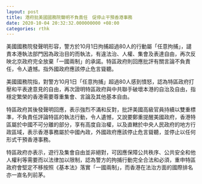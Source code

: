 ```yaml
---
layout: post
title: 港府批美國國務院聲明不負責任　促停止干預香港事務
date: 2020-10-04 20:32:32.000000000 +08:00
categories: rthk
---
```


美國國務院發聲明形容，警方於10月1日拘捕超過80人的行動屬「任意拘捕」，譴責本港執法部門因為政治目的而執法，有違法治、人權、集會及表達自由，再次反映北京政府完全放棄「一國兩制」的承諾。特區政府則回應批評有關言論不負責任，令人遺憾。指外國政府應該停止危言聳聽。

美國國務院指，對警方10月1日「任意拘捕」超過80人感到憤怒，認為特區政府打壓和平表達意見的自由，再次證明特區政府與中共聯手破壞本港的自治及自由，指穩定繁榮的香港需要尊重集會、言論及其他基本自由。

特區政府其後發聲明回應，表示強烈不滿和反對，批評美國高級官員持續以雙重標準，不負責任評論特區的執法行動，令人遺憾，又說要鄭重提醒美國政府，香港特區屬於中國不可分離的部分，享有高度自治權，以及直轄於中央人民政府的地方行政區域，表示香港事務屬於中國內政，外國政府應該停止危言聳聽，並停止以任何形式干預香港事務。

特區政府亦表示，遊行及集會自由並非絕對，可因應保障公共秩序、公共安全和他人權利等需要而以法律加以限制，認為警方的拘捕行動完全合法和必須，重申特區政府會堅定不移按照《基本法》落實「一國兩制」，而香港在法治方面的國際排名亦一直名列前茅。　　
